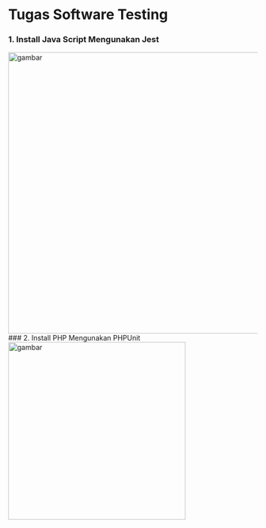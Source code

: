 # Tugas Software Testing

### 1. Install Java Script Mengunakan Jest
<img width="567" alt="gambar" src="https://user-images.githubusercontent.com/23452268/89749882-d7c2d700-daf3-11ea-8f66-dd61b7e1bf8d.png">
### 2. Install PHP Mengunakan PHPUnit
<img width="358" alt="gambar" src="https://user-images.githubusercontent.com/23452268/89749775-5ec37f80-daf3-11ea-95d9-e08f13f601d3.png">
